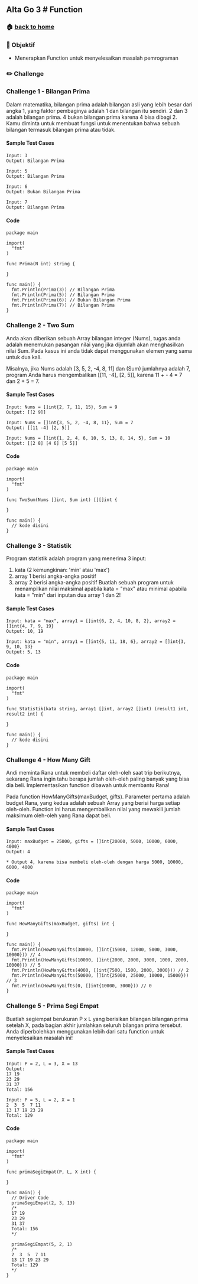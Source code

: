 ## Alta Go 3 # Function

### 🏠 [back to home](https://github.com/alterra-academy/golang-class)

### 🎯 Objektif

- Menerapkan Function untuk menyelesaikan masalah pemrograman

### ✏️ Challenge

### Challenge 1 - Bilangan Prima

Dalam matematika, bilangan prima adalah bilangan asli yang lebih besar dari angka 1, yang faktor pembaginya adalah 1 dan bilangan itu sendiri. 2 dan 3 adalah bilangan prima. 4 bukan bilangan prima karena 4 bisa dibagi 2. Kamu diminta untuk membuat fungsi untuk menentukan bahwa sebuah bilangan termasuk bilangan prima atau tidak.

#### Sample Test Cases
```
Input: 3
Output: Bilangan Prima

Input: 5
Output: Bilangan Prima

Input: 6
Output: Bukan Bilangan Prima

Input: 7
Output: Bilangan Prima
```

#### Code
```golang
package main

import(
  "fmt"
)

func Prima(N int) string {

}

func main() {
  fmt.Println(Prima(3)) // Bilangan Prima
  fmt.Println(Prima(5)) // Bilangan Prima
  fmt.Println(Prima(6)) // Bukan Bilangan Prima
  fmt.Println(Prima(7)) // Bilangan Prima
}
```

### Challenge 2 - Two Sum

Anda akan diberikan sebuah Array bilangan integer (Nums), tugas anda adalah menemukan pasangan nilai yang jika dijumlah akan menghasilkan nilai Sum. Pada kasus ini anda tidak dapat menggunakan elemen yang sama untuk dua kali.

Misalnya, jika Nums adalah [3, 5, 2, -4, 8, 11] dan (Sum) jumlahnya adalah 7, program Anda harus mengembalikan [[11, -4], [2, 5]], karena 11 + - 4 = 7 dan 2 + 5 = 7.

#### Sample Test Cases
```
Input: Nums = []int{2, 7, 11, 15}, Sum = 9
Output: [[2 9]]

Input: Nums = []int{3, 5, 2, -4, 8, 11}, Sum = 7
Output: [[11 -4] [2, 5]]

Input: Nums = []int{1, 2, 4, 6, 10, 5, 13, 8, 14, 5}, Sum = 10
Output: [[2 8] [4 6] [5 5]]
```

#### Code
```golang
package main

import(
  "fmt"
)

func TwoSum(Nums []int, Sum int) [][]int {

}

func main() {
  // kode disini
}
```

### Challenge 3 - Statistik

Program statistik adalah program yang menerima 3 input:
1) kata (2 kemungkinan: 'min' atau 'max')
2) array 1 berisi angka-angka positif
3) array 2 berisi angka-angka positif
Buatlah sebuah program untuk menampilkan nilai maksimal apabila kata = "max" atau minimal apabila kata = "min" dari inputan dua array 1 dan 2!

#### Sample Test Cases
```
Input: kata = "max", array1 = []int{6, 2, 4, 10, 8, 2}, array2 = []int{4, 7, 9, 19}
Output: 10, 19

Input: kata = "min", array1 = []int{5, 11, 18, 6}, array2 = []int{3, 9, 10, 13}
Output: 5, 13
```

#### Code
```golang
package main

import(
  "fmt"
)

func Statistik(kata string, array1 []int, array2 []int) (result1 int, result2 int) {

}

func main() {
  // kode disini
}
```

### Challenge 4 - How Many Gift

Andi meminta Rana untuk membeli daftar oleh-oleh saat trip berikutnya, sekarang Rana ingin tahu berapa jumlah oleh-oleh paling banyak yang bisa dia beli. Implementasikan function dibawah untuk membantu Rana!

Pada function HowManyGifts(maxBudget, gifts). Parameter pertama adalah budget Rana, yang kedua adalah sebuah Array yang berisi harga setiap oleh-oleh. Function ini harus mengembalikan nilai yang mewakili jumlah maksimum oleh-oleh yang Rana dapat beli.


#### Sample Test Cases
```
Input: maxBudget = 25000, gifts = []int{20000, 5000, 10000, 6000, 4000}
Output: 4

* Output 4, karena bisa membeli oleh-oleh dengan harga 5000, 10000, 6000, 4000
```

#### Code
```golang
package main

import(
  "fmt"
)

func HowManyGifts(maxBudget, gifts) int {

}

func main() {
  fmt.Println(HowManyGifts(30000, []int{15000, 12000, 5000, 3000, 10000})) // 4
  fmt.Println(HowManyGifts(10000, []int{2000, 2000, 3000, 1000, 2000, 10000})) // 5
  fmt.Println(HowManyGifts(4000, []int{7500, 1500, 2000, 3000})) // 2
  fmt.Println(HowManyGifts(50000, []int{25000, 25000, 10000, 15000})) // 3
  fmt.Println(HowManyGifts(0, []int{10000, 3000})) // 0
}
```

### Challenge 5 - Prima Segi Empat

Buatlah segiempat berukuran P x L yang berisikan bilangan bilangan prima setelah X, pada bagian akhir jumlahkan seluruh bilangan prima tersebut. Anda diperbolehkan menggunakan lebih dari satu function untuk menyelesaikan masalah ini!

#### Sample Test Cases
```
Input: P = 2, L = 3, X = 13
Output:
17 19
23 29
31 37
Total: 156

Input: P = 5, L = 2, X = 1
2  3  5  7 11
13 17 19 23 29
Total: 129
```

#### Code
```golang
package main

import(
  "fmt"
)

func primaSegiEmpat(P, L, X int) {

}

func main() {
  // Driver Code
  primaSegiEmpat(2, 3, 13)
  /*
  17 19
  23 29
  31 37
  Total: 156
  */

  primaSegiEmpat(5, 2, 1)
  /*
  2  3  5  7 11
  13 17 19 23 29
  Total: 129
  */
}
```